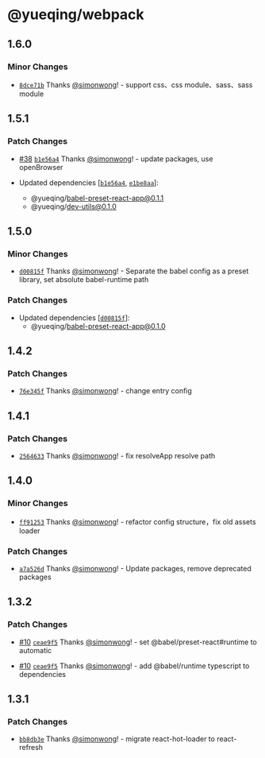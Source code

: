 # @yueqing/webpack

## 1.6.0

### Minor Changes

- [`8dce71b`](https://github.com/simonwong/yueqing/commit/8dce71b93f5d64f41556fbe33f5409747a848095) Thanks [@simonwong](https://github.com/simonwong)! - support css、css module、sass、sass module

## 1.5.1

### Patch Changes

- [#38](https://github.com/simonwong/yueqing/pull/38) [`b1e56a4`](https://github.com/simonwong/yueqing/commit/b1e56a44a5df98afd1683ef4eed6ce45b04b3c23) Thanks [@simonwong](https://github.com/simonwong)! - update packages, use openBrowser

- Updated dependencies [[`b1e56a4`](https://github.com/simonwong/yueqing/commit/b1e56a44a5df98afd1683ef4eed6ce45b04b3c23), [`e1be8aa`](https://github.com/simonwong/yueqing/commit/e1be8aafb5aca35a0a1cdf4ac7d128ffe4b578be)]:
  - @yueqing/babel-preset-react-app@0.1.1
  - @yueqing/dev-utils@0.1.0

## 1.5.0

### Minor Changes

- [`d00815f`](https://github.com/simonwong/yueqing/commit/d00815f44d38dbaa9a0a6a645e44bbb0523787ab) Thanks [@simonwong](https://github.com/simonwong)! - Separate the babel config as a preset library, set absolute babel-runtime path

### Patch Changes

- Updated dependencies [[`d00815f`](https://github.com/simonwong/yueqing/commit/d00815f44d38dbaa9a0a6a645e44bbb0523787ab)]:
  - @yueqing/babel-preset-react-app@0.1.0

## 1.4.2

### Patch Changes

- [`76e345f`](https://github.com/simonwong/yueqing/commit/76e345f7feda4d8c98ecf7cd81b22131e08594dc) Thanks [@simonwong](https://github.com/simonwong)! - change entry config

## 1.4.1

### Patch Changes

- [`2564633`](https://github.com/simonwong/yueqing/commit/256463305e9732e0956d7d8118ed1f80015b6886) Thanks [@simonwong](https://github.com/simonwong)! - fix resolveApp resolve path

## 1.4.0

### Minor Changes

- [`ff91253`](https://github.com/simonwong/yueqing/commit/ff912530458a38cfa5c8f09e0df704b5bbb4c2df) Thanks [@simonwong](https://github.com/simonwong)! - refactor config structure，fix old assets loader

### Patch Changes

- [`a7a526d`](https://github.com/simonwong/yueqing/commit/a7a526d3f31e80efa19e161b47ad3ee823c3da18) Thanks [@simonwong](https://github.com/simonwong)! - Update packages, remove deprecated packages

## 1.3.2

### Patch Changes

- [#10](https://github.com/simonwong/yueqing/pull/10) [`ceae9f5`](https://github.com/simonwong/yueqing/commit/ceae9f5917e4857ed2b963336c85c0c953138c4e) Thanks [@simonwong](https://github.com/simonwong)! - set @babel/preset-react#runtime to automatic

* [#10](https://github.com/simonwong/yueqing/pull/10) [`ceae9f5`](https://github.com/simonwong/yueqing/commit/ceae9f5917e4857ed2b963336c85c0c953138c4e) Thanks [@simonwong](https://github.com/simonwong)! - add @babel/runtime typescript to dependencies

## 1.3.1

### Patch Changes

- [`bb8db3e`](https://github.com/simonwong/flypkg/commit/d3caa63383d33f82d6a381e31d6815dacda581c5) Thanks [@simonwong](https://github.com/simonwong)! - migrate react-hot-loader to react-refresh

